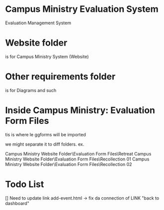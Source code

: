 # Campus Ministry Evaluation System
 Evaluation Management System


 Website folder 
 ==================
 is for Campus Ministry System (Website)


 Other requirements folder
 ====================================
 is for Diagrams and such


Inside Campus Ministry: Evaluation Form Files
======================================================
tis is where le ggforms will be imported

we might separate it to diff folders.
ex.

Campus Ministry Website Folder\Evaluation Form Files\Retreat
Campus Ministry Website Folder\Evaluation Form Files\Recollection 01
Campus Ministry Website Folder\Evaluation Form Files\Recollection 02


Todo List
======================================================

[] Need to update link add-event.html 
   -> fix da connection of LINK "back to dashboard" 
